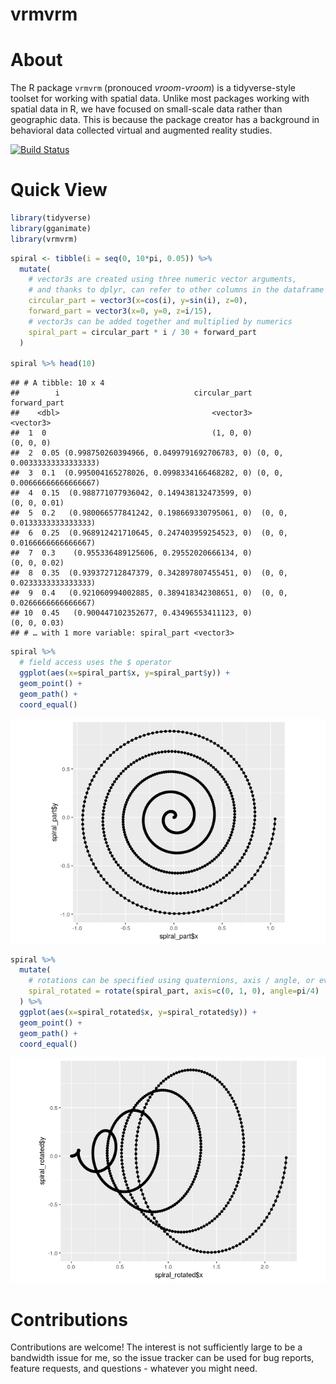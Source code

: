 vrmvrm
================

# About

The R package `vrmvrm` (pronouced *vroom-vroom*) is a tidyverse-style
toolset for working with spatial data. Unlike most packages working with
spatial data in R, we have focused on small-scale data rather than
geographic data. This is because the package creator has a background in
behavioral data collected virtual and augmented reality studies.

[![Build
Status](https://travis-ci.com/MrMallIronmaker/vrmvrm.svg?branch=master)](https://travis-ci.com/MrMallIronmaker/vrmvrm)

# Quick View

``` r
library(tidyverse)
library(gganimate)
library(vrmvrm)
```

``` r
spiral <- tibble(i = seq(0, 10*pi, 0.05)) %>%
  mutate(
    # vector3s are created using three numeric vector arguments,
    # and thanks to dplyr, can refer to other columns in the dataframe
    circular_part = vector3(x=cos(i), y=sin(i), z=0),
    forward_part = vector3(x=0, y=0, z=i/15),
    # vector3s can be added together and multiplied by numerics 
    spiral_part = circular_part * i / 30 + forward_part
  )

spiral %>% head(10)
```

    ## # A tibble: 10 x 4
    ##        i                              circular_part                forward_part
    ##    <dbl>                                  <vector3>                   <vector3>
    ##  1  0                                     (1, 0, 0)                   (0, 0, 0)
    ##  2  0.05 (0.998750260394966, 0.0499791692706783, 0) (0, 0, 0.00333333333333333)
    ##  3  0.1  (0.995004165278026, 0.0998334166468282, 0) (0, 0, 0.00666666666666667)
    ##  4  0.15  (0.988771077936042, 0.149438132473599, 0)                (0, 0, 0.01)
    ##  5  0.2   (0.980066577841242, 0.198669330795061, 0)  (0, 0, 0.0133333333333333)
    ##  6  0.25  (0.968912421710645, 0.247403959254523, 0)  (0, 0, 0.0166666666666667)
    ##  7  0.3    (0.955336489125606, 0.29552020666134, 0)                (0, 0, 0.02)
    ##  8  0.35  (0.939372712847379, 0.342897807455451, 0)  (0, 0, 0.0233333333333333)
    ##  9  0.4   (0.921060994002885, 0.389418342308651, 0)  (0, 0, 0.0266666666666667)
    ## 10  0.45   (0.900447102352677, 0.43496553411123, 0)                (0, 0, 0.03)
    ## # … with 1 more variable: spiral_part <vector3>

``` r
spiral %>%
  # field access uses the $ operator
  ggplot(aes(x=spiral_part$x, y=spiral_part$y)) +
  geom_point() +
  geom_path() +
  coord_equal()
```

![](README_files/figure-gfm/unnamed-chunk-2-1.png)<!-- -->

``` r
spiral %>%
  mutate(
    # rotations can be specified using quaternions, axis / angle, or even from / to vectors
    spiral_rotated = rotate(spiral_part, axis=c(0, 1, 0), angle=pi/4)
  ) %>% 
  ggplot(aes(x=spiral_rotated$x, y=spiral_rotated$y)) +
  geom_point() +
  geom_path() +
  coord_equal()
```

![](README_files/figure-gfm/unnamed-chunk-3-1.png)<!-- -->

# Contributions

Contributions are welcome\! The interest is not sufficiently large to be
a bandwidth issue for me, so the issue tracker can be used for bug
reports, feature requests, and questions - whatever you might need.
